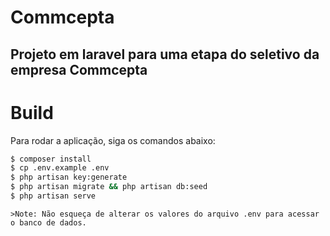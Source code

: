 # Commcepta
## Projeto em laravel para uma etapa do seletivo da empresa Commcepta
# Build
Para rodar a aplicação, siga os comandos abaixo:

``` sh
$ composer install
$ cp .env.example .env
$ php artisan key:generate
$ php artisan migrate && php artisan db:seed
$ php artisan serve 
```

    >Note: Não esqueça de alterar os valores do arquivo .env para acessar o banco de dados.